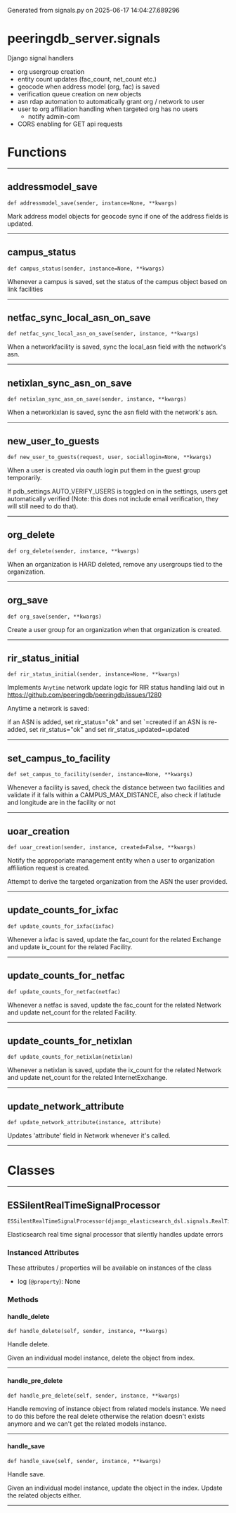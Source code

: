 Generated from signals.py on 2025-06-17 14:04:27.689296

# peeringdb_server.signals

Django signal handlers

- org usergroup creation
- entity count updates (fac_count, net_count etc.)
- geocode when address model (org, fac) is saved
- verification queue creation on new objects
- asn rdap automation to automatically grant org / network to user
- user to org affiliation handling when targeted org has no users
  - notify admin-com
- CORS enabling for GET api requests

# Functions
---

## addressmodel_save
`def addressmodel_save(sender, instance=None, **kwargs)`

Mark address model objects for geocode sync if one of the address
fields is updated.

---
## campus_status
`def campus_status(sender, instance=None, **kwargs)`

Whenever a campus is saved, set the status of
the campus object based on link facilities

---
## netfac_sync_local_asn_on_save
`def netfac_sync_local_asn_on_save(sender, instance, **kwargs)`

When a networkfacility is saved, sync the local_asn field with the network's asn.

---
## netixlan_sync_asn_on_save
`def netixlan_sync_asn_on_save(sender, instance, **kwargs)`

When a networkixlan is saved, sync the asn field with the network's asn.

---
## new_user_to_guests
`def new_user_to_guests(request, user, sociallogin=None, **kwargs)`

When a user is created via oauth login put them in the guest
group temporarily.

If pdb_settings.AUTO_VERIFY_USERS is toggled on in the settings, users get automatically verified (Note: this does
not include email verification, they will still need to do that).

---
## org_delete
`def org_delete(sender, instance, **kwargs)`

When an organization is HARD deleted, remove any
usergroups tied to the organization.

---
## org_save
`def org_save(sender, **kwargs)`

Create a user group for an organization when that
organization is created.

---
## rir_status_initial
`def rir_status_initial(sender, instance=None, **kwargs)`

Implements `Anytime` network update logic for RIR status handling
laid out in https://github.com/peeringdb/peeringdb/issues/1280

Anytime a network is saved:

if an ASN is added, set rir_status="ok" and set `=created
if an ASN is re-added, set rir_status="ok" and set rir_status_updated=updated

---
## set_campus_to_facility
`def set_campus_to_facility(sender, instance=None, **kwargs)`

Whenever a facility is saved, check the distance between
two facilities and validate if it falls within a CAMPUS_MAX_DISTANCE,
also check if latitude and longitude are in the facility or not

---
## uoar_creation
`def uoar_creation(sender, instance, created=False, **kwargs)`

Notify the approporiate management entity when a user to organization affiliation request is created.

Attempt to derive the targeted organization
from the ASN the user provided.

---
## update_counts_for_ixfac
`def update_counts_for_ixfac(ixfac)`

Whenever a ixfac is saved, update the fac_count for the related Exchange
and update ix_count for the related Facility.

---
## update_counts_for_netfac
`def update_counts_for_netfac(netfac)`

Whenever a netfac is saved, update the fac_count for the related Network
and update net_count for the related Facility.

---
## update_counts_for_netixlan
`def update_counts_for_netixlan(netixlan)`

Whenever a netixlan is saved, update the ix_count for the related Network
and update net_count for the related InternetExchange.

---
## update_network_attribute
`def update_network_attribute(instance, attribute)`

Updates 'attribute' field in Network whenever it's called.

---
# Classes
---

## ESSilentRealTimeSignalProcessor

```
ESSilentRealTimeSignalProcessor(django_elasticsearch_dsl.signals.RealTimeSignalProcessor)
```

Elasticsearch real time signal processor that silently handles
update errors


### Instanced Attributes

These attributes / properties will be available on instances of the class

- log (`@property`): None

### Methods

#### handle_delete
`def handle_delete(self, sender, instance, **kwargs)`

Handle delete.

Given an individual model instance, delete the object from index.

---
#### handle_pre_delete
`def handle_pre_delete(self, sender, instance, **kwargs)`

Handle removing of instance object from related models instance.
We need to do this before the real delete otherwise the relation
doesn't exists anymore and we can't get the related models instance.

---
#### handle_save
`def handle_save(self, sender, instance, **kwargs)`

Handle save.

Given an individual model instance, update the object in the index.
Update the related objects either.

---
